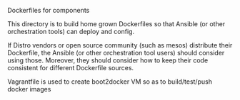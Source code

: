 Dockerfiles for components

This directory is to build home grown Dockerfiles so that Ansible (or other
orchestration tools) can deploy and config.

If Distro vendors or open source community (such as mesos) distribute their
Dockerfile, the Ansible (or other orchestration tool users) should consider
using those. Moreover, they should consider how to keep their code consistent
for different Dockerfile sources.

Vagrantfile is used to create boot2docker VM so as to build/test/push docker images

